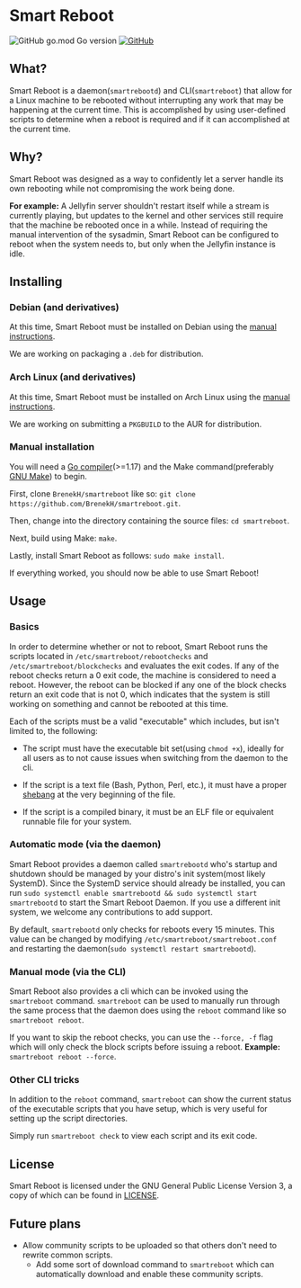 # Smart Reboot

![GitHub go.mod Go version](https://img.shields.io/github/go-mod/go-version/BrenekH/smartreboot)
[![GitHub](https://img.shields.io/github/license/BrenekH/smartreboot)](https://github.com/BrenekH/smartreboot/blob/master/LICENSE)

## What?

Smart Reboot is a daemon(`smartrebootd`) and CLI(`smartreboot`) that allow for a Linux machine to be rebooted without interrupting any work that may be happening at the current time.
This is accomplished by using user-defined scripts to determine when a reboot is required and if it can accomplished at the current time.

## Why?

Smart Reboot was designed as a way to confidently let a server handle its own rebooting while not compromising the work being done.

**For example:** A Jellyfin server shouldn't restart itself while a stream is currently playing, but updates to the kernel and other services still require that the machine be rebooted once in a while.
Instead of requiring the manual intervention of the sysadmin, Smart Reboot can be configured to reboot when the system needs to, but only when the Jellyfin instance is idle.

## Installing

### Debian (and derivatives)

At this time, Smart Reboot must be installed on Debian using the [manual instructions](#manual-installation).

We are working on packaging a `.deb` for distribution.

### Arch Linux (and derivatives)

At this time, Smart Reboot must be installed on Arch Linux using the [manual instructions](#manual-installation).

We are working on submitting a `PKGBUILD` to the AUR for distribution.

### Manual installation

You will need a [Go compiler](https://go.dev)(>=1.17) and the Make command(preferably [GNU Make](https://www.gnu.org/software/make/)) to begin.

First, clone `BrenekH/smartreboot` like so: `git clone https://github.com/BrenekH/smartreboot.git`.

Then, change into the directory containing the source files: `cd smartreboot`.

Next, build using Make: `make`.

Lastly, install Smart Reboot as follows: `sudo make install`.

If everything worked, you should now be able to use Smart Reboot!

## Usage

### Basics

In order to determine whether or not to reboot, Smart Reboot runs the scripts located in `/etc/smartreboot/rebootchecks` and `/etc/smartreboot/blockchecks` and evaluates the exit codes.
If any of the reboot checks return a 0 exit code, the machine is considered to need a reboot.
However, the reboot can be blocked if any one of the block checks return an exit code that is not 0, which indicates that the system is still working on something and cannot be rebooted at this time.

Each of the scripts must be a valid "executable" which includes, but isn't limited to, the following:

- The script must have the executable bit set(using `chmod +x`), ideally for all users as to not cause issues when switching from the daemon to the cli.

- If the script is a text file (Bash, Python, Perl, etc.), it must have a proper [shebang](<https://en.wikipedia.org/wiki/Shebang_(Unix)>) at the very beginning of the file.

- If the script is a compiled binary, it must be an ELF file or equivalent runnable file for your system.

### Automatic mode (via the daemon)

Smart Reboot provides a daemon called `smartrebootd` who's startup and shutdown should be managed by your distro's init system(most likely SystemD).
Since the SystemD service should already be installed, you can run `sudo systemctl enable smartrebootd && sudo systemctl start smartrebootd` to start the Smart Reboot Daemon.
If you use a different init system, we welcome any contributions to add support.

By default, `smartrebootd` only checks for reboots every 15 minutes.
This value can be changed by modifying `/etc/smartreboot/smartreboot.conf` and restarting the daemon(`sudo systemctl restart smartrebootd`).

### Manual mode (via the CLI)

Smart Reboot also provides a cli which can be invoked using the `smartreboot` command.
`smartreboot` can be used to manually run through the same process that the daemon does using the `reboot` command like so `smartreboot reboot`.

If you want to skip the reboot checks, you can use the `--force, -f` flag which will only check the block scripts before issuing a reboot. **Example:** `smartreboot reboot --force`.

### Other CLI tricks

In addition to the `reboot` command, `smartreboot` can show the current status of the executable scripts that you have setup, which is very useful for setting up the script directories.

Simply run `smartreboot check` to view each script and its exit code.

## License

Smart Reboot is licensed under the GNU General Public License Version 3, a copy of which can be found in [LICENSE](https://github.com/BrenekH/smartreboot/blob/master/LICENSE).

## Future plans

- Allow community scripts to be uploaded so that others don't need to rewrite common scripts.
  - Add some sort of download command to `smartreboot` which can automatically download and enable these community scripts.
